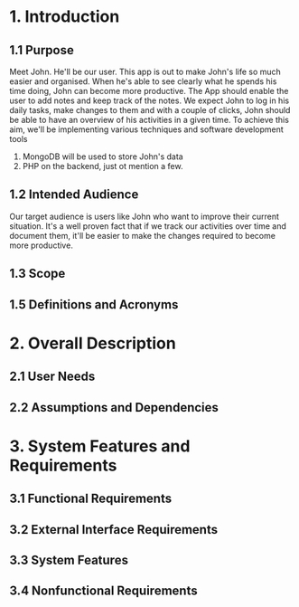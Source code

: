 # 1. Introduction

## 1.1 Purpose
Meet John. He'll be our user. This app is out to make John's life so much easier and organised. When he's able to see clearly what he spends his time doing, John can become more productive. The App should enable the user to add notes and keep track of the notes. We expect John to log in his daily tasks, make changes to them and with a couple of clicks, John should be able to have an overview of his activities in a given time. To achieve this aim, we'll be implementing various techniques and software development tools
1. MongoDB will be used to store John's data
2. PHP on the backend, just ot mention a few.

## 1.2 Intended Audience
Our target audience is users like John who want to improve their current situation. It's a well proven fact that if we track our activities over time and document them, it'll be easier to make the changes required to become more productive.

## 1.3 Scope

## 1.5 Definitions and Acronyms

# 2. Overall Description

## 2.1 User Needs

## 2.2 Assumptions and Dependencies

# 3. System Features and Requirements

## 3.1 Functional Requirements

## 3.2 External Interface Requirements

## 3.3 System Features

## 3.4 Nonfunctional Requirements